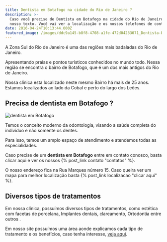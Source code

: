 ```yaml
---
title: Dentista em Botafogo na cidade do Rio de Janeiro ?
description: >-
  Caso você precise de Dentista em Botafogo na cidade do Rio de Janeiro veja o
  nosso texto. Você vai ver a localização e os nossos telefones de contato
date: 2016-04-24T10:13:44.000Z
featured_image: /images/ddc9a145-b8f8-4708-a1fe-472d04233071_Dentista-botafogo.jpg
---
```

A Zona Sul do Rio de Janeiro é uma das regiões mais badaladas do Rio de Janeiro. 

Apresentando praias e pontos turísticos conhecidos no mundo todo. Nessa região se encontra o bairro de Botafogo, que é um dos mais antigos do Rio de Janeiro. 

Nossa clínica esta localizado neste mesmo Bairro há mais de 25 anos. Estamos localizados ao lado da Cobal e perto do largo dos Leões.

## **Precisa de dentista em Botafogo ?**

![dentista em Botafogo](/images/ffa0ae7c-6c17-4a72-8cb4-34199f5f5f93_Dentista-em-botafogo.jpg) 

Temos o conceito moderno da odontologia, visando a saúde completa do indivíduo e não somente os dentes. 

Para isso, temos um amplo espaço de atendimento e atendemos todas as especialidades. 

Caso precise de um **dentista em Botafogo** entre em contato conosco, basta clicar aqui e ver os nossos {% post_link contato "contatos" %}. 

O nosso endereço fica na Rua Marques número 15. Caso queira ver um mapa para melhor localização basta {% post_link localizacao "clicar aqui" %}.

## Diversos tipos de tratamentos

Em nossa clínica, possuímos diversos tipos de tratamentos, como estética com facetas de porcelana, Implantes dentais, clareamento, Ortodontia entre outros . 

Em nosso site possuímos uma área aonde explicamos cada tipo de tratamento e os benefícios, caso tenha interesse, [veja aqui](/tratamentos/).
